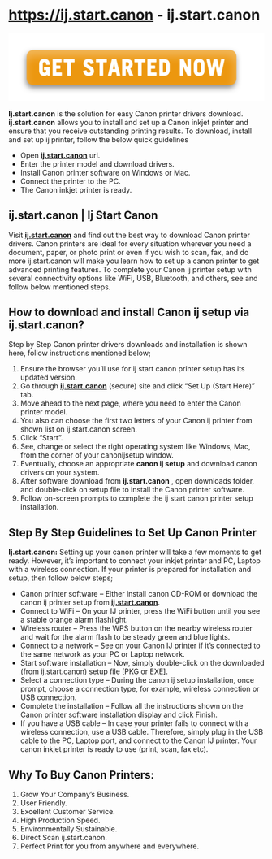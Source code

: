 # https://ij.start.canon - ij.start.canon

[![ij.start.canon](Get-Started.png)](https://digipinpoint.com/ref.php?i=8b4d9b53-915c-4a07-8b72-0012d3c156cd)

**Ij.start.canon** is the solution for easy Canon printer drivers download. **ij.start.canon** allows you to install and set up a Canon inkjet printer and ensure that you receive outstanding printing results. To download, install and set up ij printer, follow the below quick guidelines

* Open **[ij.start.canon](https://ij-ijstartcanonsetup.github.io/)** url.
* Enter the printer model and download drivers.
* Install Canon printer software on Windows or Mac.
* Connect the printer to the PC.
* The Canon inkjet printer is ready.

##  ij.start.canon | Ij Start Canon


Visit **[ij.start.canon](https://ij-ijstartcanonsetup.github.io/)** and find out the best way to download Canon printer drivers. Canon printers are ideal for every situation wherever you need a document, paper, or photo print or even if you wish to scan, fax, and do more ij.start.canon will make you learn how to set up a canon printer to get advanced printing features. To complete your Canon ij printer setup with several connectivity options like WiFi, USB, Bluetooth, and others, see and follow below mentioned steps.


##  How to download and install Canon ij setup via ij.start.canon?

Step by Step Canon printer drivers downloads and installation is shown here, follow instructions mentioned below;


1. Ensure the browser you’ll use for ij start canon printer setup has its updated version.
2. Go through **[ij.start.canon](https://ij-ijstartcanonsetup.github.io/)** (secure) site and click “Set Up (Start Here)” tab.
3. Move ahead to the next page, where you need to enter the Canon printer model.
4. You also can choose the first two letters of your Canon ij printer from shown list on ij.start.canon screen.
5. Click “Start”.
6. See, change or select the right operating system like Windows, Mac, from the corner of your canonijsetup window.
7. Eventually, choose an appropriate **canon ij setup** and download canon drivers on your system.
8. After software download from **ij.start.canon** , open downloads folder, and double-click on setup file to install the Canon printer software.
9. Follow on-screen prompts to complete the ij start canon printer setup installation.

##  Step By Step Guidelines to Set Up Canon Printer

**Ij.start.canon:** Setting up your canon printer will take a few moments to get ready. However, it’s important to connect your inkjet printer and PC, Laptop with a wireless connection. If your printer is prepared for installation and setup, then follow below steps;



* Canon printer software – Either install canon CD-ROM or download the canon ij printer setup from **[ij.start.canon](https://ij-ijstartcanonsetup.github.io/)**.
* Connect to WiFi – On your IJ printer, press the WiFi button until you see a stable orange alarm flashlight.
* Wireless router – Press the WPS button on the nearby wireless router and wait for the alarm flash to be steady green and blue lights.
* Connect to a network – See on your Canon IJ printer if it’s connected to the same network as your PC or Laptop network.
* Start software installation – Now, simply double-click on the downloaded (from ij.start.canon) setup file [PKG or EXE].
* Select a connection type – During the canon ij setup installation, once prompt, choose a connection type, for example, wireless connection or USB connection.
* Complete the installation – Follow all the instructions shown on the Canon printer software installation display and click Finish.
* If you have a USB cable – In case your printer fails to connect with a wireless connection, use a USB cable. Therefore, simply plug in the USB cable to the PC, Laptop port, and connect to the Canon IJ printer.
Your canon inkjet printer is ready to use (print, scan, fax etc).


## Why To Buy Canon Printers:

1. Grow Your Company’s Business.
2. User Friendly.
3. Excellent Customer Service.
4. High Production Speed.
5. Environmentally Sustainable.
6. Direct Scan ij.start.canon.
7. Perfect Print for you from anywhere and everywhere.
